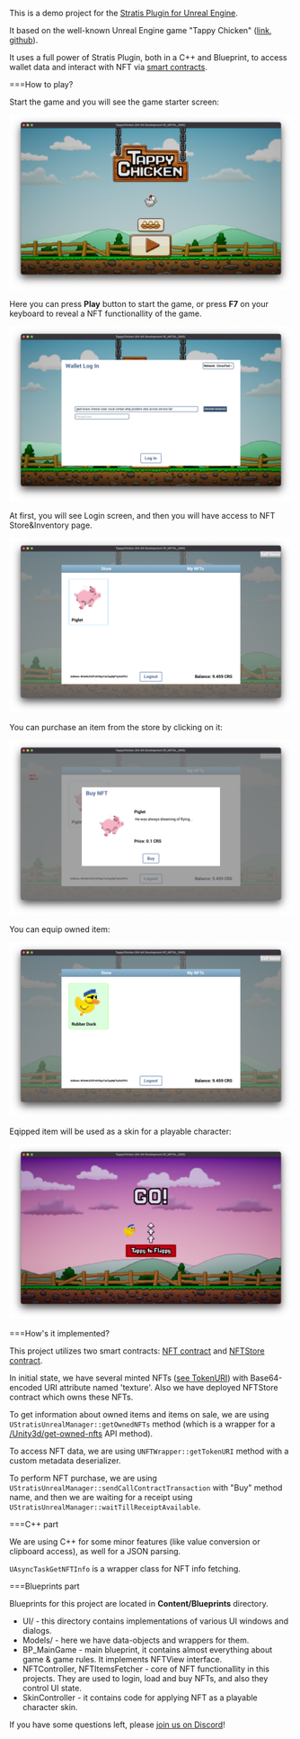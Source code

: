 This is a demo project for the [Stratis Plugin for Unreal Engine](https://github.com/stratisproject/UnrealEnginePlugin).

It based on the well-known Unreal Engine game "Tappy Chicken" ([link](https://www.unrealengine.com/en-US/blog/shipping-tappy-chicken), [github](https://github.com/jiji4000/tappychicken)).

It uses a full power of Stratis Plugin, both in a C++ and Blueprint, to access wallet data and interact with NFT via [smart contracts](https://academy.stratisplatform.com/Operation%20Guides/SmartContracts/smartcontracts-introduction.html).

===How to play?

Start the game and you will see the game starter screen:

![Game start](images/1-game-start.png)

Here you can press **Play** button to start the game, or press **F7** on your keyboard to reveal a NFT functionallity of the game.

![Login](images/2-wallet-login.png)

At first, you will see Login screen, and then you will have access to NFT Store&Inventory page.

![Store](images/3-store-page.png)

You can purchase an item from the store by clicking on it:

![Purchase](images/5-purchase-dialog.png)

You can equip owned item:

![Equip](images/4-equipped-item.png)

Eqipped item will be used as a skin for a playable character:

![Custom skin](images/6-custom-skin-example.png)

===How's it implemented?

This project utilizes two smart contracts: [NFT contract](https://github.com/stratisproject/CirrusSmartContracts/tree/master/Testnet/NonFungibleToken) and [NFTStore contract](https://github.com/stratisproject/CirrusSmartContracts/tree/master/Testnet/NFTStore/NFTStore).

In initial state, we have several minted NFTs ([see TokenURI](https://stratisnftmetadata.blob.core.windows.net/metadata/0305cb32-af2a-4b36-929c-36cf40391f5d.json)) with Base64-encoded URI attribute named 'texture'. Also we have deployed NFTStore contract which owns these NFTs.

To get information about owned items and items on sale, we are using `UStratisUnrealManager::getOwnedNFTs` method (which is a wrapper for a [/Unity3d/get-owned-nfts](https://api-sfn-test.stratisphere.com/Unity3d/get-owned-nfts?ownerAddress=tCnT3S9AQ3LCusEem914ShSbTK3KsewHRQ) API method).

To access NFT data, we are using `UNFTWrapper::getTokenURI` method with a custom metadata deserializer.

To perform NFT purchase, we are using `UStratisUnrealManager::sendCallContractTransaction` with "Buy" method name, and then we are waiting for a receipt using `UStratisUnrealManager::waitTillReceiptAvailable`.

===C++ part

We are using C++ for some minor features (like value conversion or clipboard access), as well for a JSON parsing.

`UAsyncTaskGetNFTInfo` is a wrapper class for NFT info fetching.

===Blueprints part

Blueprints for this project are located in **Content/Blueprints** directory.

 * UI/ - this directory contains implementations of various UI windows and dialogs.
 * Models/ - here we have data-objects and wrappers for them.
 * BP_MainGame - main blueprint, it contains almost everything about game & game rules. It implements NFTView interface.
 * NFTController, NFTItemsFetcher - core of NFT functionallity in this projects. They are used to login, load and buy NFTs, and also they control UI state.
 * SkinController - it contains code for applying NFT as a playable character skin.

If you have some questions left, please [join us on Discord](https://discord.com/invite/9tDyfZs)!